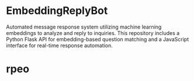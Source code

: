 # EmbeddingReplyBot
Automated message response system utilizing machine learning embeddings to analyze and reply to inquiries. This repository includes a Python Flask API for embedding-based question matching and a JavaScript interface for real-time response automation.
# rpeo
